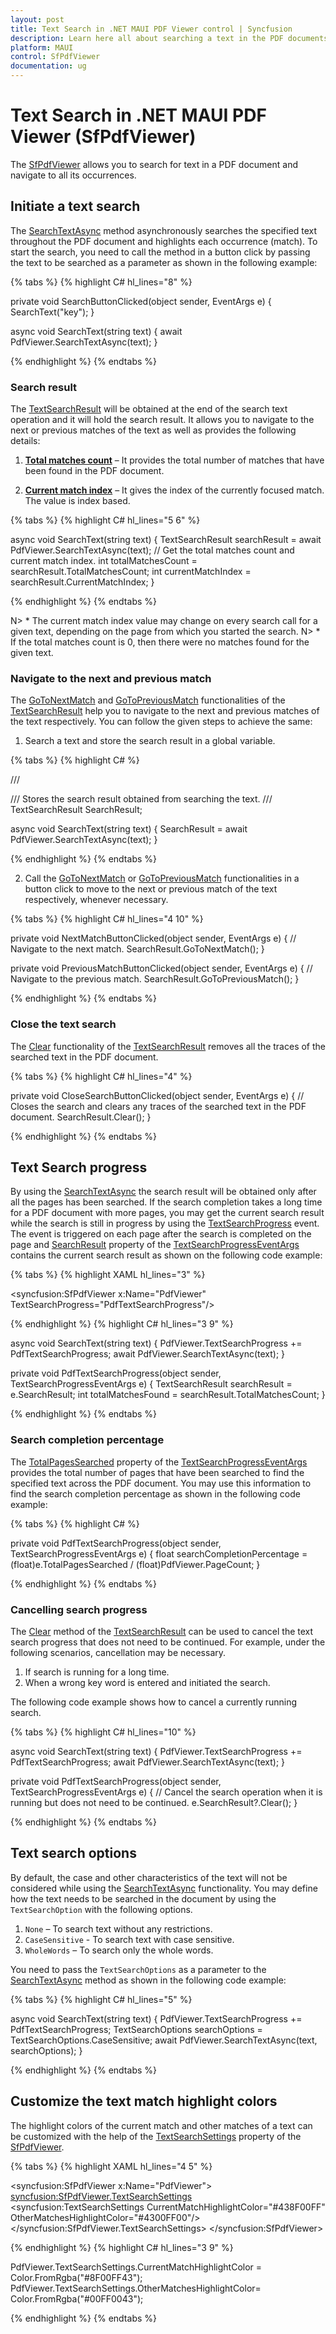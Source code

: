 ```yaml
---
layout: post
title: Text Search in .NET MAUI PDF Viewer control | Syncfusion
description: Learn here all about searching a text in the PDF documents using Syncfusion .NET MAUI PDF Viewer (SfPdfViewer).
platform: MAUI
control: SfPdfViewer
documentation: ug
---
```


# Text Search in .NET MAUI PDF Viewer (SfPdfViewer)

The [SfPdfViewer](https://help.syncfusion.com/cr/maui/Syncfusion.Maui.PdfViewer.SfPdfViewer.html) allows you to search for text in a PDF document and navigate to all its occurrences.

## Initiate a text search

The [SearchTextAsync](https://help.syncfusion.com/cr/maui/Syncfusion.Maui.PdfViewer.SfPdfViewer.html#Syncfusion_Maui_PdfViewer_SfPdfViewer_SearchTextAsync_System_String_TextSearchOptions_System_Threading_CancellationTokenSource_) method asynchronously searches the specified text throughout the PDF document and highlights each occurrence (match). To start the search, you need to call the method in a button click by passing the text to be searched as a parameter as shown in the following example:

{% tabs %}
{% highlight C# hl_lines="8" %}

private void SearchButtonClicked(object sender, EventArgs e)
{
	SearchText("key");
}

async void SearchText(string text)
{
	await PdfViewer.SearchTextAsync(text);
}

{% endhighlight %}
{% endtabs %}

### Search result

The [TextSearchResult](https://help.syncfusion.com/cr/maui/Syncfusion.Maui.PdfViewer.TextSearchResult.html) will be obtained at the end of the search text operation and it will hold the search result. It allows you to navigate to the next or previous matches of the text as well as provides the following details:

1. <b>[Total matches count](https://help.syncfusion.com/cr/maui/Syncfusion.Maui.PdfViewer.TextSearchResult.html#Syncfusion_Maui_PdfViewer_TextSearchResult_TotalMatchesCount)</b> – It provides the total number of matches that have been found in the PDF document.

2. <b>[Current match index](https://help.syncfusion.com/cr/maui/Syncfusion.Maui.PdfViewer.TextSearchResult.html#Syncfusion_Maui_PdfViewer_TextSearchResult_CurrentMatchIndex)</b> – It gives the index of the currently focused match. The value is index based.

{% tabs %}
{% highlight C# hl_lines="5 6" %}

async void SearchText(string text)
{
	TextSearchResult searchResult = await PdfViewer.SearchTextAsync(text);
	// Get the total matches count and current match index.
	int totalMatchesCount = searchResult.TotalMatchesCount;
	int currentMatchIndex = searchResult.CurrentMatchIndex;
}

{% endhighlight %}
{% endtabs %}

N> * The current match index value may change on every search call for a given text, depending on the page from which you started the search.
N> * If the total matches count is 0, then there were no matches found for the given text.

### Navigate to the next and previous match

The [GoToNextMatch](https://help.syncfusion.com/cr/maui/Syncfusion.Maui.PdfViewer.TextSearchResult.html#Syncfusion_Maui_PdfViewer_TextSearchResult_GoToNextMatch) and [GoToPreviousMatch](https://help.syncfusion.com/cr/maui/Syncfusion.Maui.PdfViewer.TextSearchResult.html#Syncfusion_Maui_PdfViewer_TextSearchResult_GoToPreviousMatch) functionalities of the [TextSearchResult](https://help.syncfusion.com/cr/maui/Syncfusion.Maui.PdfViewer.TextSearchResult.html) help you to navigate to the next and previous matches of the text respectively. You can follow the given steps to achieve the same:

1.	Search a text and store the search result in a global variable.

{% tabs %}
{% highlight C# %}

/// <summary>
/// Stores the search result obtained from searching the text.
/// </summary>
TextSearchResult SearchResult;

async void SearchText(string text)
{
	SearchResult = await PdfViewer.SearchTextAsync(text);
}

{% endhighlight %}
{% endtabs %}

2.	Call the [GoToNextMatch](https://help.syncfusion.com/cr/maui/Syncfusion.Maui.PdfViewer.TextSearchResult.html#Syncfusion_Maui_PdfViewer_TextSearchResult_GoToNextMatch) or [GoToPreviousMatch](https://help.syncfusion.com/cr/maui/Syncfusion.Maui.PdfViewer.TextSearchResult.html#Syncfusion_Maui_PdfViewer_TextSearchResult_GoToPreviousMatch) functionalities in a button click to move to the next or previous match of the text respectively, whenever necessary.

{% tabs %}
{% highlight C# hl_lines="4 10" %}

private void NextMatchButtonClicked(object sender, EventArgs e)
{
	// Navigate to the next match.
	SearchResult.GoToNextMatch();
}

private void PreviousMatchButtonClicked(object sender, EventArgs e)
{
	// Navigate to the previous match.
	SearchResult.GoToPreviousMatch();
}

{% endhighlight %}
{% endtabs %}

### Close the text search

The [Clear](https://help.syncfusion.com/cr/maui/Syncfusion.Maui.PdfViewer.TextSearchResult.html#Syncfusion_Maui_PdfViewer_TextSearchResult_Clear) functionality of the [TextSearchResult](https://help.syncfusion.com/cr/maui/Syncfusion.Maui.PdfViewer.TextSearchResult.html) removes all the traces of the searched text in the PDF document.

{% tabs %}
{% highlight C# hl_lines="4" %}

private void CloseSearchButtonClicked(object sender, EventArgs e)
{
	// Closes the search and clears any traces of the searched text in the PDF document.
	SearchResult.Clear();
}

{% endhighlight %}
{% endtabs %}

## Text Search progress

By using the [SearchTextAsync](https://help.syncfusion.com/cr/maui/Syncfusion.Maui.PdfViewer.SfPdfViewer.html#Syncfusion_Maui_PdfViewer_SfPdfViewer_SearchTextAsync_System_String_TextSearchOptions_System_Threading_CancellationTokenSource_) the search result will be obtained only after all the pages has been searched. If the search completion takes a long time for a PDF document with more pages, you may get the current search result while the search is still in progress by using the [TextSearchProgress](https://help.syncfusion.com/cr/maui/Syncfusion.Maui.PdfViewer.SfPdfViewer.html#Syncfusion_Maui_PdfViewer_SfPdfViewer_TextSearchProgress) event. The event is triggered on each page after the search is completed on the page and [SearchResult](https://help.syncfusion.com/cr/maui/Syncfusion.Maui.PdfViewer.TextSearchProgressEventArgs.html#Syncfusion_Maui_PdfViewer_TextSearchProgressEventArgs_SearchResult) property of the [TextSearchProgressEventArgs](https://help.syncfusion.com/cr/maui/Syncfusion.Maui.PdfViewer.TextSearchProgressEventArgs.html) contains the current search result as shown on the following code example:

{% tabs %}
{% highlight XAML hl_lines="3" %}

<syncfusion:SfPdfViewer 
	x:Name="PdfViewer"
	TextSearchProgress="PdfTextSearchProgress"/>
			
{% endhighlight %}
{% highlight C# hl_lines="3 9" %}

async void SearchText(string text)
{
	PdfViewer.TextSearchProgress += PdfTextSearchProgress;
	await PdfViewer.SearchTextAsync(text);
}

private void PdfTextSearchProgress(object sender, TextSearchProgressEventArgs e)
{
	TextSearchResult searchResult = e.SearchResult;
	int totalMatchesFound = searchResult.TotalMatchesCount;
}
	
{% endhighlight %}
{% endtabs %}

### Search completion percentage

The [TotalPagesSearched](https://help.syncfusion.com/cr/maui/Syncfusion.Maui.PdfViewer.TextSearchProgressEventArgs.html#Syncfusion_Maui_PdfViewer_TextSearchProgressEventArgs_TotalPagesSearched) property of the [TextSearchProgressEventArgs](https://help.syncfusion.com/cr/maui/Syncfusion.Maui.PdfViewer.TextSearchProgressEventArgs.html) provides the total number of pages that have been searched to find the specified text across the PDF document. You may use this information to find the search completion percentage as shown in the following code example:

{% tabs %}
{% highlight C# %}

private void PdfTextSearchProgress(object sender, TextSearchProgressEventArgs e)
{
	float searchCompletionPercentage = (float)e.TotalPagesSearched / (float)PdfViewer.PageCount;
}
	
{% endhighlight %}
{% endtabs %}

### Cancelling search progress

The [Clear](https://help.syncfusion.com/cr/maui/Syncfusion.Maui.PdfViewer.TextSearchResult.html#Syncfusion_Maui_PdfViewer_TextSearchResult_Clear) method of the [TextSearchResult](https://help.syncfusion.com/cr/maui/Syncfusion.Maui.PdfViewer.TextSearchResult.html) can be used to cancel the text search progress that does not need to be continued. For example, under the following scenarios, cancellation may be necessary.

1.	If search is running for a long time. 
2.	When a wrong key word is entered and initiated the search.

The following code example shows how to cancel a currently running search.

{% tabs %}
{% highlight C# hl_lines="10" %}

async void SearchText(string text)
{
	PdfViewer.TextSearchProgress += PdfTextSearchProgress;
	await PdfViewer.SearchTextAsync(text);
}

private void PdfTextSearchProgress(object sender, TextSearchProgressEventArgs e)
{
	// Cancel the search operation when it is running but does not need to be continued.
	e.SearchResult?.Clear();
}
	
{% endhighlight %}
{% endtabs %}

## Text search options

By default, the case and other characteristics of the text will not be considered while using the [SearchTextAsync](https://help.syncfusion.com/cr/maui/Syncfusion.Maui.PdfViewer.SfPdfViewer.html#Syncfusion_Maui_PdfViewer_SfPdfViewer_SearchTextAsync_System_String_TextSearchOptions_System_Threading_CancellationTokenSource_) functionality. You may define how the text needs to be searched in the document by using the `TextSearchOption` with the following options.

1.	`None` – To search text without any restrictions.
2.	`CaseSensitive` - To search text with case sensitive.
3.	`WholeWords` – To search only the whole words.

You need to pass the `TextSearchOptions` as a parameter to the [SearchTextAsync](https://help.syncfusion.com/cr/maui/Syncfusion.Maui.PdfViewer.SfPdfViewer.html#Syncfusion_Maui_PdfViewer_SfPdfViewer_SearchTextAsync_System_String_TextSearchOptions_System_Threading_CancellationTokenSource_) method as shown in the following code example:

{% tabs %}
{% highlight C# hl_lines="5" %}

async void SearchText(string text)
{
	PdfViewer.TextSearchProgress += PdfTextSearchProgress;
	TextSearchOptions searchOptions = TextSearchOptions.CaseSensitive;
	await PdfViewer.SearchTextAsync(text, searchOptions);
}
	
{% endhighlight %}
{% endtabs %}

## Customize the text match highlight colors

The highlight colors of the current match and other matches of a text can be customized with the help of the [TextSearchSettings](https://help.syncfusion.com/cr/maui/Syncfusion.Maui.PdfViewer.TextSearchSettings.html#Syncfusion_Maui_PdfViewer_TextSearchSettings__ctor) property of the [SfPdfViewer](https://help.syncfusion.com/cr/maui/Syncfusion.Maui.PdfViewer.SfPdfViewer.html).

{% tabs %}
{% highlight XAML hl_lines="4 5" %}

<syncfusion:SfPdfViewer x:Name="PdfViewer">
	<syncfusion:SfPdfViewer.TextSearchSettings>
		<syncfusion:TextSearchSettings 
			CurrentMatchHighlightColor="#438F00FF"  
			OtherMatchesHighlightColor="#4300FF00"/>
	</syncfusion:SfPdfViewer.TextSearchSettings>
</syncfusion:SfPdfViewer>
			
{% endhighlight %}
{% highlight C# hl_lines="3 9" %}

PdfViewer.TextSearchSettings.CurrentMatchHighlightColor = Color.FromRgba("#8F00FF43");
PdfViewer.TextSearchSettings.OtherMatchesHighlightColor= Color.FromRgba("#00FF0043");

{% endhighlight %}
{% endtabs %}